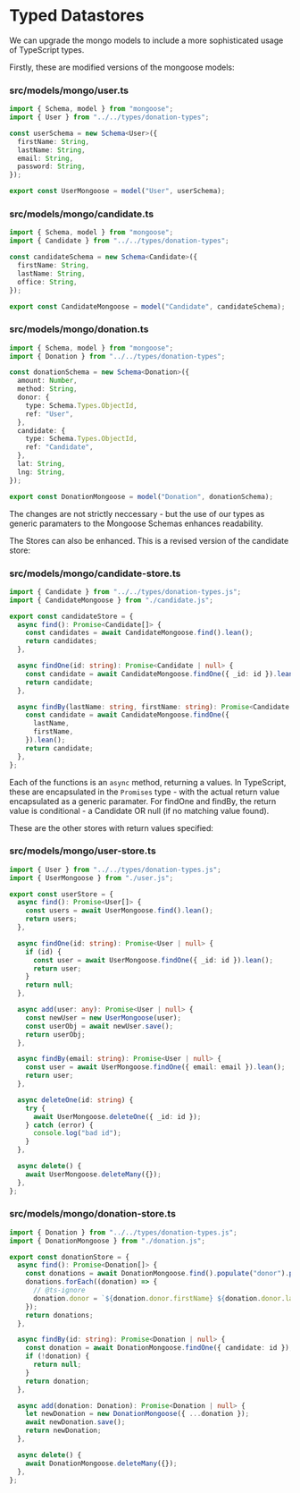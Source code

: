 # Typed Datastores

We can upgrade the mongo models to include a more sophisticated usage of TypeScript types.

Firstly, these are modified versions of the mongoose models:

### src/models/mongo/user.ts

~~~typescript
import { Schema, model } from "mongoose";
import { User } from "../../types/donation-types";

const userSchema = new Schema<User>({
  firstName: String,
  lastName: String,
  email: String,
  password: String,
});

export const UserMongoose = model("User", userSchema);
~~~

### src/models/mongo/candidate.ts

~~~typescript
import { Schema, model } from "mongoose";
import { Candidate } from "../../types/donation-types";

const candidateSchema = new Schema<Candidate>({
  firstName: String,
  lastName: String,
  office: String,
});

export const CandidateMongoose = model("Candidate", candidateSchema);
~~~

### src/models/mongo/donation.ts

~~~typescript
import { Schema, model } from "mongoose";
import { Donation } from "../../types/donation-types";

const donationSchema = new Schema<Donation>({
  amount: Number,
  method: String,
  donor: {
    type: Schema.Types.ObjectId,
    ref: "User",
  },
  candidate: {
    type: Schema.Types.ObjectId,
    ref: "Candidate",
  },
  lat: String,
  lng: String,
});

export const DonationMongoose = model("Donation", donationSchema);
~~~

The changes are not strictly neccessary - but the use of our types as generic paramaters to the Mongoose Schemas enhances readability.

The Stores can also be enhanced. This is a revised version of the candidate store:

### src/models/mongo/candidate-store.ts

~~~typescript
import { Candidate } from "../../types/donation-types.js";
import { CandidateMongoose } from "./candidate.js";

export const candidateStore = {
  async find(): Promise<Candidate[]> {
    const candidates = await CandidateMongoose.find().lean();
    return candidates;
  },

  async findOne(id: string): Promise<Candidate | null> {
    const candidate = await CandidateMongoose.findOne({ _id: id }).lean();
    return candidate;
  },

  async findBy(lastName: string, firstName: string): Promise<Candidate | null> {
    const candidate = await CandidateMongoose.findOne({
      lastName,
      firstName,
    }).lean();
    return candidate;
  },
};
~~~

Each of the functions is an `async` method, returning a values. In TypeScript, these are encapsulated in the `Promises` type - with the actual return value encapsulated as a generic paramater. For findOne and findBy, the return value is conditional - a Candidate OR null (if no matching value found).

These are the other stores with return values specified:

### src/models/mongo/user-store.ts

~~~typescript
import { User } from "../../types/donation-types.js";
import { UserMongoose } from "./user.js";

export const userStore = {
  async find(): Promise<User[]> {
    const users = await UserMongoose.find().lean();
    return users;
  },

  async findOne(id: string): Promise<User | null> {
    if (id) {
      const user = await UserMongoose.findOne({ _id: id }).lean();
      return user;
    }
    return null;
  },

  async add(user: any): Promise<User | null> {
    const newUser = new UserMongoose(user);
    const userObj = await newUser.save();
    return userObj;
  },

  async findBy(email: string): Promise<User | null> {
    const user = await UserMongoose.findOne({ email: email }).lean();
    return user;
  },

  async deleteOne(id: string) {
    try {
      await UserMongoose.deleteOne({ _id: id });
    } catch (error) {
      console.log("bad id");
    }
  },

  async delete() {
    await UserMongoose.deleteMany({});
  },
};
~~~

### src/models/mongo/donation-store.ts

~~~typescript
import { Donation } from "../../types/donation-types.js";
import { DonationMongoose } from "./donation.js";

export const donationStore = {
  async find(): Promise<Donation[]> {
    const donations = await DonationMongoose.find().populate("donor").populate("candidate").lean();
    donations.forEach((donation) => {
      // @ts-ignore
      donation.donor = `${donation.donor.firstName} ${donation.donor.lastName}`;
    });
    return donations;
  },

  async findBy(id: string): Promise<Donation | null> {
    const donation = await DonationMongoose.findOne({ candidate: id });
    if (!donation) {
      return null;
    }
    return donation;
  },

  async add(donation: Donation): Promise<Donation | null> {
    let newDonation = new DonationMongoose({ ...donation });
    await newDonation.save();
    return newDonation;
  },

  async delete() {
    await DonationMongoose.deleteMany({});
  },
};
~~~
